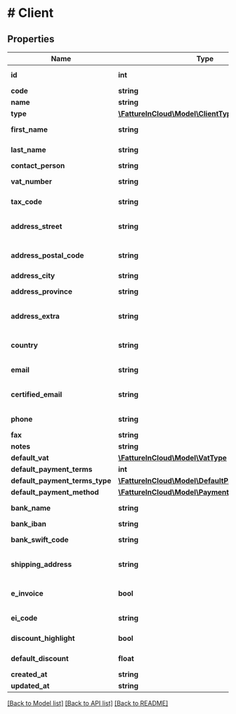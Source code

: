 # # Client

## Properties

Name | Type | Description | Notes
------------ | ------------- | ------------- | -------------
**id** | **int** | Unique identifier | [optional]
**code** | **string** | Client code. | [optional]
**name** | **string** | Client name |
**type** | [**\FattureInCloud\Model\ClientType**](ClientType.md) |  | [optional]
**first_name** | **string** | Client first name. | [optional]
**last_name** | **string** | Client last name. | [optional]
**contact_person** | **string** |  | [optional]
**vat_number** | **string** | Client vat number | [optional]
**tax_code** | **string** | Client tax code. | [optional]
**address_street** | **string** | Client street address. | [optional]
**address_postal_code** | **string** | Client postal code. | [optional]
**address_city** | **string** | Client city. | [optional]
**address_province** | **string** | Client province. | [optional]
**address_extra** | **string** | Client address extra info. | [optional]
**country** | **string** | Client country | [optional] [default to 'Italia']
**email** | **string** | Client email. | [optional]
**certified_email** | **string** | Client certified email. | [optional]
**phone** | **string** | Client phone. | [optional]
**fax** | **string** | Client fax. | [optional]
**notes** | **string** | Extra notes. | [optional]
**default_vat** | [**\FattureInCloud\Model\VatType**](VatType.md) |  | [optional]
**default_payment_terms** | **int** |  | [optional]
**default_payment_terms_type** | [**\FattureInCloud\Model\DefaultPaymentTermsType**](DefaultPaymentTermsType.md) |  | [optional]
**default_payment_method** | [**\FattureInCloud\Model\PaymentMethod**](PaymentMethod.md) |  | [optional]
**bank_name** | **string** | Client bank name. | [optional]
**bank_iban** | **string** | Client iban. | [optional]
**bank_swift_code** | **string** | Client bank swift code. | [optional]
**shipping_address** | **string** | Client shipping address. | [optional]
**e_invoice** | **bool** | Use e-invoices for this entity | [optional] [default to false]
**ei_code** | **string** | E-invoice code | [optional]
**discount_highlight** | **bool** | Discount Highlight. | [optional]
**default_discount** | **float** | Default discount. | [optional]
**created_at** | **string** |  | [optional]
**updated_at** | **string** |  | [optional]

[[Back to Model list]](../../README.md#models) [[Back to API list]](../../README.md#endpoints) [[Back to README]](../../README.md)
